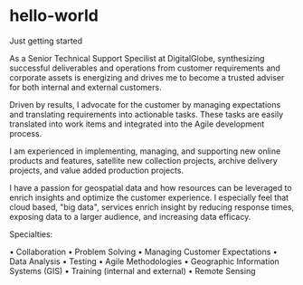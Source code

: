 # hello-world
Just getting started

As a Senior Technical Support Specilist at DigitalGlobe, synthesizing successful deliverables and operations from customer requirements and corporate assets is energizing and drives me to become a trusted adviser for both internal and external customers. 

Driven by results, I advocate for the customer by managing expectations and translating requirements into actionable tasks. These tasks are easily translated into work items and integrated into the Agile development process. 

I am experienced in implementing, managing, and supporting new online products and features, satellite new collection projects, archive delivery projects, and value added production projects. 

I have a passion for geospatial data and how resources can be leveraged to enrich insights and optimize the customer experience. I especially feel that cloud based, "big data", services enrich insight by reducing response times, exposing data to a larger audience, and increasing data efficacy.

Specialties: 

• Collaboration
• Problem Solving
• Managing Customer Expectations
• Data Analysis
• Testing
• Agile Methodologies
• Geographic Information Systems (GIS) 
• Training (internal and external)
• Remote Sensing
